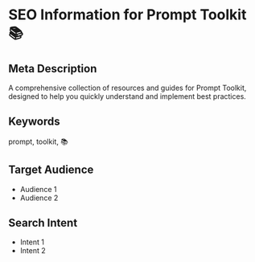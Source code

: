 # SEO Information for Prompt Toolkit 📚

## Meta Description
A comprehensive collection of resources and guides for Prompt Toolkit, designed to help you quickly understand and implement best practices.

## Keywords
prompt, toolkit, 📚

## Target Audience
- Audience 1
- Audience 2

## Search Intent
- Intent 1
- Intent 2
